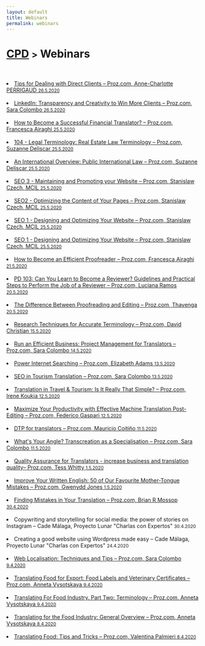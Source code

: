 ```yaml
---
layout: default
title: Webinars
permalink: webinars
---
```

<h1 class="page-title"><a href="https://zahra-claire-bahrani-peacock.github.io/cpd">CPD</a> <small>></small> Webinars</h1><br>
<br>
<li><a href="https://videos.proz.com/videos/tips-for-dealing-with-direct-clientsenglish-1336" target="_blank">Tips for Dealing with Direct Clients – Proz.com, Anne-Charlotte PERRIGAUD <small>26.5.2020</small></a></li>  
<br>
<li><a href="https://videos.proz.com/videos/linkedin-transparency-and-creativity-to-win-more-clients-992" target="_blank">LinkedIn: Transparency and Creativity to Win More Clients – Proz.com, Sara Colombo <small>26.5.2020</small></a></li>  
<br>
<li><a href="https://videos.proz.com/videos/how-to-become-a-successful-financial-translator-138" target="_blank">How to Become a Successful Financial Translator? – Proz.com, Francesca Airaghi <small>25.5.2020</small></a></li>  
<br>
<li><a href="https://videos.proz.com/videos/104-legal-terminology-real-estate-law-terminology-1982" target="_blank">104 - Legal Terminology: Real Estate Law Terminology – Proz.com, Suzanne Deliscar <small>25.5.2020</small></a></li>  
<br>
<li><a href="https://videos.proz.com/videos/an-international-overview-public-international-law-139" target="_blank">An International Overview: Public International Law – Proz.com, Suzanne Deliscar <small>25.5.2020</small></a></li>  
<br>
<li><a href="https://videos.proz.com/videos/seo-3-maintaining-and-promoting-your-website-2027" target="_blank">SEO 3 - Maintaining and Promoting your Website – Proz.com, Stanislaw Czech, MCIL <small>25.5.2020</small></a></li>  
<br>
<li><a href="https://videos.proz.com/videos/seo-2-optimizing-content-of-your-pages-2034" target="_blank">SEO2 - Optimizing the Content of Your Pages – Proz.com, Stanislaw Czech, MCIL <small>25.5.2020</small></a></li>  
<br>
<li><a href="https://videos.proz.com/videos/seo-1-designing-and-optimizing-your-website-2040" target="_blank">SEO 1 - Designing and Optimizing Your Website – Proz.com, Stanislaw Czech, MCIL <small>25.5.2020</small></a></li>  
<br>
<li><a href="https://videos.proz.com/videos/seo-1-designing-and-optimizing-your-website-2040" target="_blank">SEO 1 - Designing and Optimizing Your Website – Proz.com, Stanislaw Czech, MCIL <small>25.5.2020</small></a></li>  
<br>
<li><a href="https://videos.proz.com/videos/how-to-become-an-efficient-proofreader-132" target="_blank">How to Become an Efficient Proofreader – Proz.com, Francesca Airaghi <small>21.5.2020</small></a></li>  
<br>
<li><a href="https://videos.proz.com/videos/pd-103-can-you-learn-to-become-a-reviewer-guidelines-and-practical-steps-to-perform-the-job-of-a-reviewer-1632" target="_blank">PD 103: Can You Learn to Become a Reviewer? Guidelines and Practical Steps to Perform the Job of a Reviewer – Proz.com, Luciana Ramos <small>20.5.2020</small></a></li>  
<br>
<li><a href="https://videos.proz.com/videos/the-difference-between-proofreading-and-editing-4" target="_blank">The Difference Between Proofreading and Editing – Proz.com, Thayenga <small>20.5.2020</small></a></li>  
<br>
<li><a href="https://videos.proz.com/videos/research-techniques-for-accurate-terminology-1301" target="_blank">Research Techniques for Accurate Terminology – Proz.com, David Christian <small>15.5.2020</small></a></li>  
<br>
<li><a href="https://videos.proz.com/videos/run-an-efficient-business-project-management-for-translators-97" target="_blank">Run an Efficient Business: Project Management for Translators – Proz.com, Sara Colombo <small>14.5.2020</small></a></li>  
<br>
<li><a href="https://videos.proz.com/videos/power-internet-searching-631" target="_blank">Power Internet Searching – Proz.com, Elizabeth Adams <small>13.5.2020</small></a></li>  
<br>
<li><a href="https://videos.proz.com/videos/seo-in-tourism-translation-186" target="_blank">SEO in Tourism Translation – Proz.com, Sara Colombo <small>13.5.2020</small></a></li>  
<br>
<li><a href="https://videos.proz.com/videos/translation-in-travel-tourism-is-it-really-that-simple-450" target="_blank">Translation in Travel & Tourism: Is It Really That Simple? – Proz.com, Irene Koukia <small>12.5.2020</small></a></li>  
<br>
<li><a href="https://videos.proz.com/videos/maximize-your-productivity-with-effective-machine-translation-post-editing-477" target="_blank">Maximize Your Productivity with Effective Machine Translation Post-Editing – Proz.com, Federico Gaspari <small>12.5.2020</small></a></li>  
<br>
<li><a href="https://videos.proz.com/videos/dtp-for-translators-2356" target="_blank">DTP for translators – Proz.com, Mauricio Coitiño <small>11.5.2020</small></a></li>  
<br>
<li><a href="https://videos.proz.com/videos/what-s-your-angle-transcreation-as-a-specialisation-178" target="_blank">What's Your Angle? Transcreation as a Specialisation – Proz.com, Sara Colombo <small>11.5.2020</small></a></li>  
<br>
<li><a href="www.marketingtipsfortranslators.com.
https://videos.proz.com/videos/quality-assurance-for-translators-increase-business-and-translation-quality-1962" target="_blank">Quality Assurance for Translators - increase business and translation quality– Proz.com, Tess Whitty <small>1.5.2020</small></a></li>  
<br>
<li><a href="https://videos.proz.com/videos/improve-your-written-english-50-of-our-favourite-mother-tongue-mistakes-546" target="_blank">Improve Your Written English: 50 of Our Favourite Mother-Tongue Mistakes – Proz.com, Gwenydd Jones <small>1.5.2020</small></a></li>  
<br>
<li><a href="https://videos.proz.com/videos/finding-mistakes-in-your-translation-2421" target="_blank">Finding Mistakes in Your Translation – Proz.com, Brian R Mossop <small>30.4.2020</small></a></li>  
<br>
<li>Copywriting and storytelling for social media: the power of stories on Instagram – Cade Málaga, Proyecto Lunar "Charlas con Expertos" <small>30.4.2020</small></li>  
<br>
<li>Creating a good website using Wordpress made easy – Cade Málaga, Proyecto Lunar "Charlas con Expertos" <small>24.4.2020</small></li>  
<br>
<li><a href="https://videos.proz.com/videos/web-localisation-techniques-and-tips-440" target="_blank">Web Localisation: Techniques and Tips – Proz.com, Sara Colombo <small>9.4.2020</small></a></li>  
<br>
<li><a href="https://videos.proz.com/videos/translating-food-for-export-food-labels-and-veterinary-certificates-85" target="_blank">Translating Food for Export: Food Labels and Veterinary Certificates – Proz.com, Anneta Vysotskaya <small>9.4.2020</small></a></li>  
<br>
<li><a href="https://videos.proz.com/videos/translating-for-food-industry-part-two-terminology-410" target="_blank">Translating For Food Industry. Part Two: Terminology – Proz.com, Anneta Vysotskaya <small>9.4.2020</small></a></li>  
<br>
<li><a href="https://videos.proz.com/videos/translating-for-food-industry-general-overview-99" target="_blank">Translating for the Food Industry: General Overview – Proz.com, Anneta Vysotskaya <small>8.4.2020</small></a></li>  
<br>
<li><a href="https://videos.proz.com/videos/translating-food-tips-and-tricks-743" target="_blank">Translating Food: Tips and Tricks – Proz.com, Valentina Palmieri <small>8.4.2020</small></a></li>
